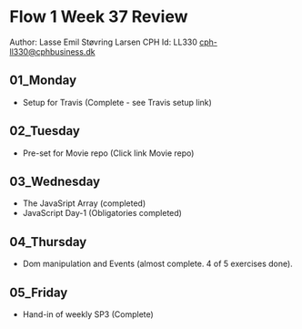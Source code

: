 # Flow 1 Week 37 Review

Author: Lasse Emil Støvring Larsen
CPH Id: LL330
cph-ll330@cphbusiness.dk


## 01_Monday
* Setup for Travis (Complete - see Travis setup link)

## 02_Tuesday
* Pre-set for Movie repo (Click link Movie repo)


## 03_Wednesday
* The JavaSript Array (completed)
* JavaScript Day-1 (Obligatories completed)

## 04_Thursday
* Dom manipulation and Events (almost complete. 4 of 5 exercises done).

## 05_Friday
* Hand-in of weekly SP3 (Complete)
